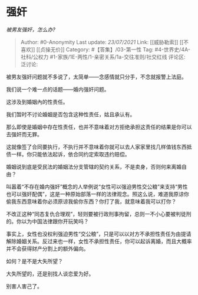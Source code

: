 # 强奸
*被男友强奸，怎么办?*

> Author: #0-Anonymity
> Last update: *23/07/2021*
> Link: [[威胁勒索]] [[不喜欢]] [[贞操无价]]
> Category: #【答集】/03-第一性
> Tag: #4-世界史/4A-社科/公权力 #1-家族/1E-两性/1-亲密关系/1a-交往准则/社交红线
> 评论区:
> 泛讨论:

被男友强奸问题就不多说了，太简单——念感情就只分手，不念就报警上法庭。

我们说一个难一点的话题——婚内强奸问题。

这涉及到婚姻內的性责任。

我们暂时不讨论婚姻是否包含这种性责任，姑且承认有。

那么即使是婚姻中存在性责任，也并不意味着对方拒绝承担这责任的结果是你可以去强奸而无罪。

这就像签了合同要执行，不执行并不意味着你就可以去人家家里找几样值钱东西抵债一样。你只能依法起诉，依合同约定索取违约赔偿。

婚姻说到底是受民法的婚姻法分支管辖的契约关系，不是卖身，否则何来离婚自由？

叫嚣着“不存在婚内强奸”概念的人举例说“女性可以强迫男性交公粮”来支持“男性也可以强奸配偶”，这是一种原始部落一样的法律观念。照这么说，难道我原谅你偷我东西意味着你必须原谅我偷你东西？你打了我，就意味着我可以打你？

不改正这种“同态复仇合理观”，轻则要被行政刑事拘留，总则一不小心要被判徒刑的。你以为中国法律跟你开玩笑吗？

事实上，女性也没权利强迫男性“交公粮”，只是可以以对方不承担性责任为由提请解除婚姻关系。反过来也一样，女性不承担性责任，你可以起诉离婚，而且大概率并不会获得财产分割上的额外偏向。

如何？是不是大失所望？

大失所望的，还是别找人谈恋爱为好。

别害人害己了。
